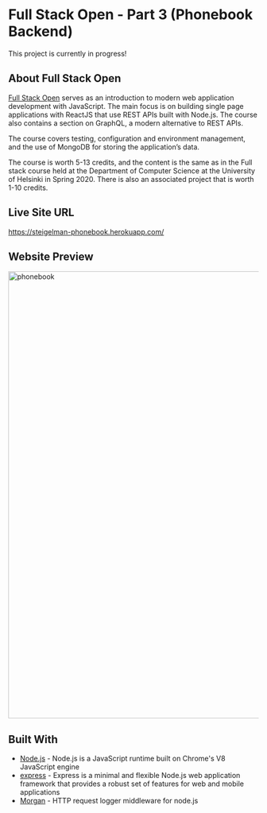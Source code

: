 # Full Stack Open - Part 3 (Phonebook Backend)
This project is currently in progress!

## About Full Stack Open
[Full Stack Open](https://fullstackopen.com/en/) serves as an introduction to modern web application development with JavaScript. The main focus is on building single page applications with ReactJS that use REST APIs built with Node.js. The course also contains a section on GraphQL, a modern alternative to REST APIs.

The course covers testing, configuration and environment management, and the use of MongoDB for storing the application’s data.

The course is worth 5-13 credits, and the content is the same as in the Full stack course held at the Department of Computer Science at the University of Helsinki in Spring 2020. There is also an associated project that is worth 1-10 credits.

## Live Site URL
https://steigelman-phonebook.herokuapp.com/

## Website Preview

<img width="900" alt="phonebook" src="https://user-images.githubusercontent.com/65603938/169331130-3f62d09f-69f8-4b56-8388-3e9f6fd38e54.png">

## Built With
* [Node.js](https://nodejs.org/en/) - Node.js is a JavaScript runtime built on Chrome's V8 JavaScript engine
* [express](https://expressjs.com/) - Express is a minimal and flexible Node.js web application framework that provides a robust set of features for web and mobile applications
* [Morgan](https://github.com/expressjs/morgan) - HTTP request logger middleware for node.js
<!-- * [MongoDB](https://www.mongodb.com/) - MongoDB is a source-available cross-platform document-oriented database program. Classified as a NoSQL database program, MongoDB uses JSON-like documents with optional schemas.
 -->
